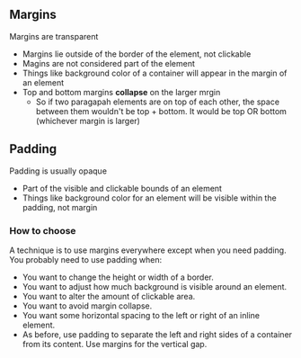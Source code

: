 ## Margins ##
Margins are transparent
- Margins lie outside of the border of the element, not clickable
- Magins are not considered part of the element
- Things like background color of a container will appear in the margin of an element
- Top and bottom margins **collapse** on the larger mrgin
  - So if two paragapah elements are on top of each other, the space between them wouldn't be top + bottom. It would be top OR bottom (whichever margin is larger)

## Padding ##
Padding is usually opaque
- Part of the visible and clickable bounds of an element
- Things like background color for an element will be visible within the padding, not margin

### How to choose ###
A technique is to use margins everywhere except when you need padding. You probably need to use padding when:
- You want to change the height or width of a border.
- You want to adjust how much background is visible around an element.
- You want to alter the amount of clickable area.
- You want to avoid margin collapse.
- You want some horizontal spacing to the left or right of an inline element.
- As before, use padding to separate the left and right sides of a container from its content. Use margins for the vertical gap.